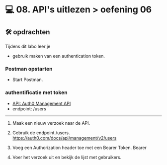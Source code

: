 # 💻 08. API's uitlezen > oefening 06

## 🛠️ opdrachten

Tijdens dit labo leer je
 - gebruik maken van een authentication token.

### Postman opstarten

 - Start Postman.

### authentificatie met token

 - [API: Auth0 Management API](https://auth0.com/docs/api/management/v2)
 - endpoint: /users

---

1. Maak een nieuw verzoek naar de API.
2. Gebruik de endpoint /users.
https://auth0.com/docs/api/management/v2/users
3. Voeg een Authorization header toe met een Bearer Token.
Bearer <Your token>

4. Voer het verzoek uit en bekijk de lijst met gebruikers.